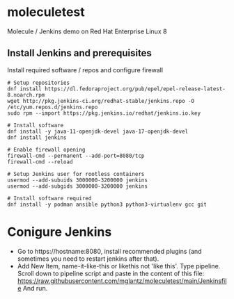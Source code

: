 # moleculetest
Molecule / Jenkins demo on Red Hat Enterprise Linux 8

## Install Jenkins and prerequisites

Install required software / repos and configure firewall
```
# Setup repositories
dnf install https://dl.fedoraproject.org/pub/epel/epel-release-latest-8.noarch.rpm
wget http://pkg.jenkins-ci.org/redhat-stable/jenkins.repo -O /etc/yum.repos.d/jenkins.repo
sudo rpm --import https://pkg.jenkins.io/redhat/jenkins.io.key

# Install software
dnf install -y java-11-openjdk-devel java-17-openjdk-devel
dnf install jenkins

# Enable firewall opening
firewall-cmd --permanent --add-port=8080/tcp
firewall-cmd --reload

# Setup Jenkins user for rootless containers
usermod --add-subuids 3000000-3200000 jenkins
usermod --add-subgids 3000000-3200000 jenkins

# Install software required
dnf install -y podman ansible python3 python3-virtualenv gcc git
```

# Conigure Jenkins
* Go to https://hostname:8080, install recommended plugins (and sometimes you need to restart jenkins after that).
* Add New Item, name-it-like-this or likethis not 'like this'. Type pipeline.  Scroll down to pipeline script and paste in the content of this file: https://raw.githubusercontent.com/mglantz/moleculetest/main/Jenkinsfile And run.




